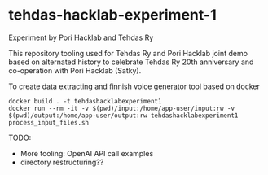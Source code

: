 # tehdas-hacklab-experiment-1
Experiment by Pori Hacklab and Tehdas Ry

This repository tooling used for Tehdas Ry and Pori Hacklab joint demo based on alternated history to celebrate Tehdas Ry 20th anniversary and co-operation with Pori Hacklab (Satky).

To create data extracting and finnish voice generator tool based on docker
```
docker build . -t tehdashacklabexperiment1
docker run --rm -it -v $(pwd)/input:/home/app-user/input:rw -v $(pwd)/output:/home/app-user/output:rw tehdashacklabexperiment1 process_input_files.sh
```

TODO:

* More tooling: OpenAI API call examples
* directory restructuring??
